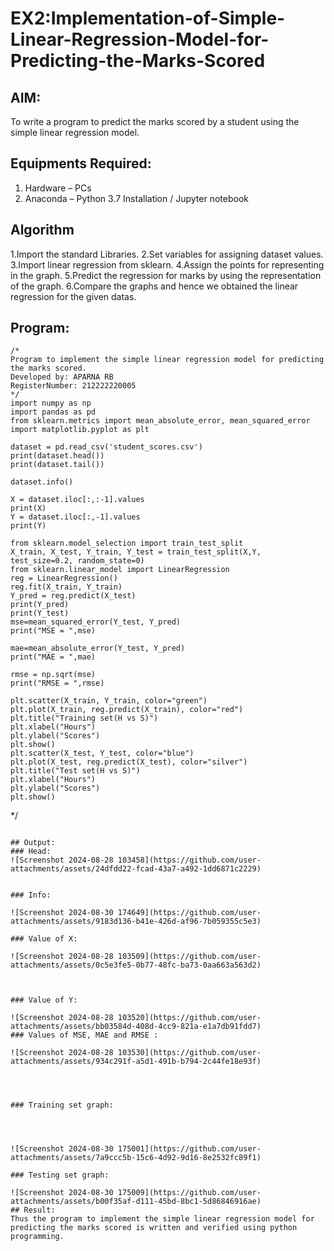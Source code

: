 # EX2:Implementation-of-Simple-Linear-Regression-Model-for-Predicting-the-Marks-Scored

## AIM:
To write a program to predict the marks scored by a student using the simple linear regression model.

## Equipments Required:
1. Hardware – PCs
2. Anaconda – Python 3.7 Installation / Jupyter notebook

## Algorithm
1.Import the standard Libraries.
2.Set variables for assigning dataset values.
3.Import linear regression from sklearn.
4.Assign the points for representing in the graph.
5.Predict the regression for marks by using the representation of the graph.
6.Compare the graphs and hence we obtained the linear regression for the given datas.

## Program:
```
/*
Program to implement the simple linear regression model for predicting the marks scored.
Developed by: APARNA RB
RegisterNumber: 212222220005
*/
import numpy as np
import pandas as pd
from sklearn.metrics import mean_absolute_error, mean_squared_error
import matplotlib.pyplot as plt

dataset = pd.read_csv('student_scores.csv')
print(dataset.head())
print(dataset.tail())

dataset.info()

X = dataset.iloc[:,:-1].values
print(X)
Y = dataset.iloc[:,-1].values
print(Y)

from sklearn.model_selection import train_test_split
X_train, X_test, Y_train, Y_test = train_test_split(X,Y, test_size=0.2, random_state=0)
from sklearn.linear_model import LinearRegression
reg = LinearRegression()
reg.fit(X_train, Y_train)
Y_pred = reg.predict(X_test)
print(Y_pred)
print(Y_test)
mse=mean_squared_error(Y_test, Y_pred)
print("MSE = ",mse)

mae=mean_absolute_error(Y_test, Y_pred)
print("MAE = ",mae)

rmse = np.sqrt(mse)
print("RMSE = ",rmse)

plt.scatter(X_train, Y_train, color="green")
plt.plot(X_train, reg.predict(X_train), color="red")
plt.title("Training set(H vs S)")
plt.xlabel("Hours")
plt.ylabel("Scores")
plt.show()
plt.scatter(X_test, Y_test, color="blue")
plt.plot(X_test, reg.predict(X_test), color="silver")
plt.title("Test set(H vs S)")
plt.xlabel("Hours")
plt.ylabel("Scores")
plt.show()
```
*/
```

## Output:
### Head:
![Screenshot 2024-08-28 103458](https://github.com/user-attachments/assets/24dfdd22-fcad-43a7-a492-1dd6871c2229)


### Info:

![Screenshot 2024-08-30 174649](https://github.com/user-attachments/assets/9183d136-b41e-426d-af96-7b059355c5e3)

### Value of X:

![Screenshot 2024-08-28 103509](https://github.com/user-attachments/assets/0c5e3fe5-0b77-48fc-ba73-0aa663a563d2)



### Value of Y:

![Screenshot 2024-08-28 103520](https://github.com/user-attachments/assets/bb03584d-408d-4cc9-821a-e1a7db91fdd7)
### Values of MSE, MAE and RMSE :

![Screenshot 2024-08-28 103530](https://github.com/user-attachments/assets/934c291f-a5d1-491b-b794-2c44fe18e93f)




### Training set graph:




![Screenshot 2024-08-30 175001](https://github.com/user-attachments/assets/7a9ccc5b-15c6-4d92-9d16-8e2532fc89f1)

### Testing set graph:

![Screenshot 2024-08-30 175009](https://github.com/user-attachments/assets/b00f35af-d111-45bd-8bc1-5d86846916ae)
## Result:
Thus the program to implement the simple linear regression model for predicting the marks scored is written and verified using python programming.
